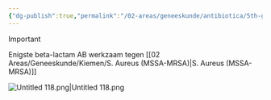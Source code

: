 ```yaml
---
{"dg-publish":true,"permalink":"/02-areas/geneeskunde/antibiotica/5th-gen-cefalosporines/","noteIcon":"","created":"2024-11-24T10:57:23.906+01:00","updated":"2024-12-29T13:58:43.248+01:00"}
---
```


> [!important]  
> Enigste beta-lactam AB werkzaam tegen [[02 Areas/Geneeskunde/Kiemen/S. Aureus (MSSA-MRSA)\|S. Aureus (MSSA-MRSA)]]  

![Untitled 118.png|Untitled 118.png](/img/user/05%20Toolkit/Files/Untitled%20118.png)